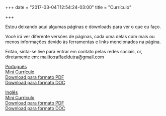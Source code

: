 +++
date = "2017-03-04T12:54:24-03:00"
title = "Currículo"

+++

Estou deixando aqui algumas páginas e downloads para ver o que eu faço.

Você irá ver diferente versões de páginas, cada uma delas com mais ou menos informações devido às ferramentas e links mencionados na página.

Então, sinta-se live para entrar em contato pelas redes sociais, or, diretamente em: <mailto:raffaeldutra@gmail.com>

[Português](/ptbr/page/cv/resume)  
[Mini Currículo](/ptbr/page/cv/mini)  
[Download para formato PDF](https://docs.google.com/document/d/1R0NZdjbuIEMw4mhGMMBMNdVcgc71lrzX0eEIhW7bHUM/export?format=pdf)  
[Download para formato DOC](https://docs.google.com/document/d/1R0NZdjbuIEMw4mhGMMBMNdVcgc71lrzX0eEIhW7bHUM/export?format=doc)


[Inglês](/page/cv/resume)  
[Mini Currículo](/page/cv/mini)  
[Download para formato PDF](https://docs.google.com/document/d/1JmTWhfuiP6VPAfj2H2S6BpPBBw852mDDVMtS9lPumb8/export?format=pdf)  
[Download para formato DOC](https://docs.google.com/document/d/1JmTWhfuiP6VPAfj2H2S6BpPBBw852mDDVMtS9lPumb8/export?format=doc)
